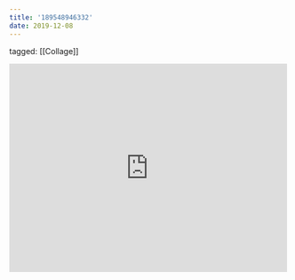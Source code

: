 ```yaml
---
title: '189548946332'
date: 2019-12-08
---
```

tagged: [[Collage]]
<iframe allow="accelerometer; autoplay; clipboard-write; encrypted-media; gyroscope; picture-in-picture" allowfullscreen="" frameborder="0" height="375" id="youtube_iframe" src="https://www.youtube.com/embed/llEYTnsfqWA?feature=oembed&amp;enablejsapi=1&amp;origin=https://safe.txmblr.com&amp;wmode=opaque" width="500"></iframe>